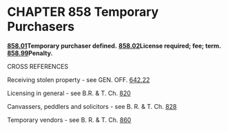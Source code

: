CHAPTER 858 Temporary Purchasers
================================

[**858.01**](3edb858b.html)**Temporary purchaser defined.**
[**858.02**](3ede6cfe.html)**License required; fee; term.**
[**858.99**](3ee26eb0.html)**Penalty.**

CROSS REFERENCES

Receiving stolen property - see GEN. OFF. [642.22](335933c9.html)

Licensing in general - see B.R. & T. Ch. [820](39767052.html)

Canvassers, peddlers and solicitors - see B. R. & T. Ch.
[828](3c02a548.html)

Temporary vendors - see B. R. & T. Ch. [860](3ee81f81.html)
